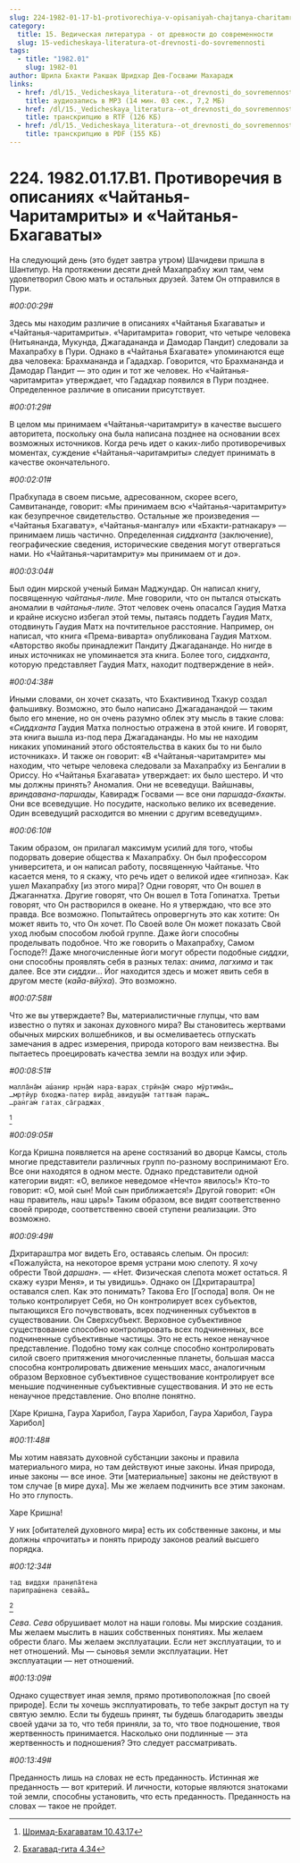 ```yaml
---
slug: 224-1982-01-17-b1-protivorechiya-v-opisaniyah-chajtanya-charitamrity-i-chajtanya-bhagavaty
category:
  title: 15. Ведическая литература - от древности до современности
  slug: 15-vedicheskaya-literatura-ot-drevnosti-do-sovremennosti
tags:
  - title: "1982.01"
    slug: 1982-01
author: Шрила Бхакти Ракшак Шридхар Дев-Госвами Махарадж
links:
  - href: /dl/15._Vedicheskaya_literatura--ot_drevnosti_do_sovremennosti/224_1982.01.17.B1_SridharMj_Protivorechiya_v_opisaniyah_Chaytanya-Charitamrity_i_Chaitanya-bhagavaty.mp3
    title: аудиозапись в MP3 (14 мин. 03 сек., 7,2 МБ)
  - href: /dl/15._Vedicheskaya_literatura--ot_drevnosti_do_sovremennosti/224_1982.01.17.B1_SridharMj_Protivorechiya_v_opisaniyah_Chaytanya-Charitamrity_i_Chaitanya-bhagavaty.rtf
    title: транскрипцию в RTF (126 КБ)
  - href: /dl/15._Vedicheskaya_literatura--ot_drevnosti_do_sovremennosti/224_1982.01.17.B1_SridharMj_Protivorechiya_v_opisaniyah_Chaytanya-Charitamrity_i_Chaitanya-bhagavaty.pdf
    title: транскрипцию в PDF (155 КБ)
---
```


# 224. 1982.01.17.B1. Противоречия в описаниях «Чайтанья-Чаритамриты» и «Чайтанья-Бхагаваты»

На следующий день (это будет завтра утром) Шачидеви пришла в Шантипур. На протяжении десяти дней Махапрабху жил там, чем удовлетворил Свою мать и остальных друзей. Затем Он отправился в Пури.

*#00:00:29#*

Здесь мы находим различие в описаниях «Чайтанья Бхагаваты» и «Чайтанья-чаритамриты». «Чаритамрита» говорит, что четыре человека (Нитьянанда, Мукунда, Джагадананда и Дамодар Пандит) следовали за Махапрабху в Пури. Однако в «Чайтанья Бхагавате» упоминаются еще два человека: Брахмананда и Гададхар. Говорится, что Брахмананда и Дамодар Пандит — это один и тот же человек. Но «Чайтанья-чаритамрита» утверждает, что Гададхар появился в Пури позднее. Определенное различие в описании присутствует.

*#00:01:29#*

В целом мы принимаем «Чайтанья-чаритамриту» в качестве высшего авторитета, поскольку она была написана позднее на основании всех возможных источников. Когда речь идет о каких-либо противоречивых моментах, суждение «Чайтанья-чаритамриты» следует принимать в качестве окончательного.

*#00:02:01#*

Прабхупада в своем письме, адресованном, скорее всего, Самвитананде, говорит: «Мы принимаем всю «Чайтанья-чаритамриту» как безупречное свидетельство. Остальные же произведения — «Чайтанья Бхагавату», «Чайтанья-мангалу» или «Бхакти-ратнакару» — принимаем лишь частично. Определенная *сиддханта* (заключение), географические сведения, исторические сведения могут отвергаться нами. Но «Чайтанья-чаритамриту» мы принимаем от и до».

*#00:03:04#*

Был один мирской ученый Биман Маджундар. Он написал книгу, посвященную *чайтанья-лиле*. Мне говорили, что он пытался отыскать аномалии в *чайтанья-лиле*. Этот человек очень опасался Гаудия Матха и крайне искусно избегал этой темы, пытаясь поддеть Гаудия Матх, отодвинуть Гаудия Матх на почтительное расстояние. Например, он написал, что книга «Према-виварта» опубликована Гаудия Матхом. «Авторство якобы принадлежит Пандиту Джагадананде. Но нигде в иных источниках не упоминается эта книга. Более того, *сиддханта*, которую представляет Гаудия Матх, находит подтверждение в ней».

*#00:04:38#*

Иными словами, он хочет сказать, что Бхактивинод Тхакур создал фальшивку. Возможно, это было написано Джагаданандой — таким было его мнение, но он очень разумно облек эту мысль в такие слова: «*Сиддханта* Гаудия Матха полностью отражена в этой книге. И говорят, эта книга вышла из-под пера Джагадананды. Но мы не находим никаких упоминаний этого обстоятельства в каких бы то ни было источниках». И также он говорит: «В «Чайтанья-чаритамрите» мы находим, что четыре человека следовали за Махапрабху из Бенгалии в Ориссу. Но «Чайтанья Бхагавата» утверждает: их было шестеро. И что мы должны принять? Аномалия. Они не всеведущи. Вайшнавы, *вриндавана-паршады*, Кавирадж Госвами — все они *паршада-бхакты*. Они все всеведущие. Но посудите, насколько велико их всеведение. Один всеведущий расходится во мнении с другим всеведущим».

*#00:06:10#*

Таким образом, он прилагал максимум усилий для того, чтобы подорвать доверие общества к Махапрабху. Он был профессором университета, и он написал работу, посвященную Чайтанье. Что касается меня, то я скажу, что речь идет о великой идее «гипноза». Как ушел Махапрабху [из этого мира]? Одни говорят, что Он вошел в Джаганнатха. Другие говорят, что Он вошел в Тота Гопинатха. Третьи говорят, что Он растворился в океане. Но я утверждаю, что все это правда. Все возможно. Попытайтесь опровергнуть это как хотите: Он может явить то, что Он хочет. По Своей воле Он может показать Свой уход любым способом любой группе. Даже йоги способны проделывать подобное. Что же говорить о Махапрабху, Самом Господе?! Даже многочисленные йоги могут обрести подобные *сиддхи*, они способны проявлять себя в разных телах: *анима*, *лагхима* и так далее. Все эти *сиддхи*… Йог находится здесь и может явить себя в другом месте (*ка̄йа-вйӯха*). Это возможно.

*#00:07:58#*

Что же вы утверждаете? Вы, материалистичные глупцы, что вам известно о путях и законах духовного мира? Вы становитесь жертвами обычных мирских волшебников, и вы осмеливаетесь отпускать замечания в адрес измерения, природа которого вам неизвестна. Вы пытаетесь проецировать качества земли на воздух или эфир.

*#00:08:51#*

    малла̄на̄м аш́анир нр̣н̣а̄м̇ нара-варах̣ стрӣн̣а̄м̇ смаро мӯртима̄н…
    …мр̣тйур бходжа-патер вира̄д̣ авидуш̣а̄м̇ таттвам̇ парам̇…
    …ран̇гам̇ гатах̣ са̄граджах̣
[^_ftn1]

*#00:09:05#*

Когда Кришна появляется на арене состязаний во дворце Камсы, столь многие представители различных групп по-разному воспринимают Его. Все они находятся в одном месте. Однако представители одной категории видят: «О, великое неведомое «Нечто» явилось!» Кто-то говорит: «О, мой сын! Мой сын приближается!» Другой говорит: «Он наш правитель, наш царь!» Таким образом, все видят соответственно своей природе, соответственно своей ступени реализации. Это возможно.

*#00:09:49#*

Дхритараштра мог видеть Его, оставаясь слепым. Он просил: «Пожалуйста, на некоторое время устрани мою слепоту. Я хочу обрести Твой *даршан*». — «Нет. Физическая слепота может остаться. Я скажу «узри Меня», и ты увидишь». Однако он [Дхритараштра] оставался слеп. Как это понимать? Такова Его [Господа] воля. Он не только контролирует Себя, но Он контролирует всех субъектов, пытающихся Его почувствовать, всех подчиненных субъектов в существовании. Он Сверхсубъект. Верховное субъективное существование способно контролировать всех подчиненных, все подчиненные субъективные частицы. Это не есть некое ненаучное представление. Подобно тому как солнце способно контролировать силой своего притяжения многочисленные планеты, большая масса способна контролировать движение меньших масс, аналогичным образом Верховное субъективное существование контролирует все меньшие подчиненные субъективные существования. И это не есть ненаучное представление. Оно вполне понятно.

[Харе Кришна, Гаура Харибол, Гаура Харибол, Гаура Харибол, Гаура Харибол]

*#00:11:48#*

Мы хотим навязать духовной субстанции законы и правила материального мира, но там действуют иные законы. Иная природа, иные законы — все иное. Эти [материальные] законы не действуют в том случае [в мире духа]. Мы же желаем подчинить все этим законам. Но это глупость.

Харе Кришна!

У них [обитателей духовного мира] есть их собственные законы, и мы должны «прочитать» и понять природу законов реалий высшего порядка.

*#00:12:34#*

    тад виддхи пран̣ипа̄тена
    парипраш́нена севайа̄…
[^_ftn2]

*Сева*. *Сева* обрушивает молот на наши головы. Мы мирские создания. Мы желаем мыслить в наших собственных понятиях. Мы желаем обрести благо. Мы желаем эксплуатации. Если нет эксплуатации, то и нет отношений. Мы — сыновья земли эксплуатации. Нет эксплуатации — нет отношений.

*#00:13:09#*

Однако существует иная земля, прямо противоположная [по своей природе]. Если ты хочешь эксплуатировать, то тебе закрыт доступ на ту святую землю. Если ты будешь принят, ты будешь благодарить звезды своей удачи за то, что тебя приняли, за то, что твое подношение, твоя жертвенность принимается. Насколько они подлинные — эта жертвенность и подношения? Это следует рассматривать.

*#00:13:49#*

Преданность лишь на словах не есть преданность. Истинная же преданность — вот критерий. И личности, которые являются знатоками той земли, способны установить, что есть преданность. Преданность на словах — такое не пройдет.



[^_ftn1]: [Шримад-Бхагаватам 10.43.17](../notes/shrimad-bhagavatam/shrimad-bhagavatam-10-43-17.md)

[^_ftn2]: [Бхагавад-гита 4.34](../notes/bhagavad-gita/bhagavad-gita-4-34.md)
